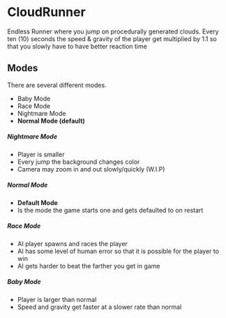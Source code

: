 # CloudRunner

Endless Runner where you jump on procedurally generated clouds.
Every ten (10) seconds the speed & gravity of the player get multiplied by 1.1 so that you slowly have to have better reaction time


## Modes

There are several different modes.

- Baby Mode
- Race Mode
- Nightmare Mode
- **Normal Mode (default)**


##### Nightmare Mode

- Player is smaller
- Every jump the background changes color
- Camera may zoom in and out slowly/quickly  (W.I.P)


##### Normal Mode

- **Default Mode**
- Is the mode the game starts one and gets defaulted to on restart


##### Race Mode

- AI player spawns and races the player
- AI has some level of human error so that it is possible for the player to win
- AI gets harder to beat the farther you get in game


##### Baby Mode

- Player is larger than normal
- Speed and gravity get faster at a slower rate than normal
